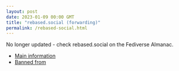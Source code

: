 ```yaml
---
layout: post
date: 2023-01-09 00:00 GMT
title: "rebased.social (forwarding)"
permalink: /rebased-social.html
---
```


No longer updated - check rebased.social on the Fediverse Almanac.

* [Main information](https://www.fediversealmanac.com/api/v1/instances/rebased.social)
* [Banned from](https://www.fediversealmanac.com/api/v1/instances/rebased.social/banned_from)

